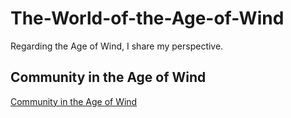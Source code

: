 # The-World-of-the-Age-of-Wind
Regarding the Age of Wind, I share my perspective.

## Community in the Age of Wind
[Community in the Age of Wind](./Community_Age_of_Wind.md)
